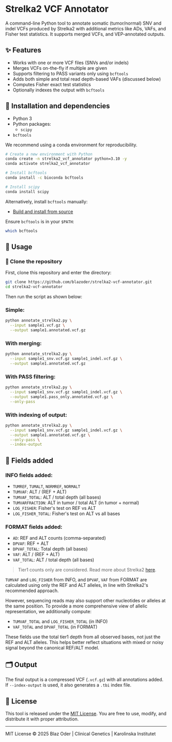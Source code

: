 # Strelka2 VCF Annotator

A command-line Python tool to annotate somatic (tumor/normal) SNV and indel VCFs produced by Strelka2 with additional metrics like ADs, VAFs, and Fisher test statistics.
It supports merged VCFs, and VEP-annotated outputs.


## ✨ Features

- Works with one or more VCF files (SNVs and/or indels)
- Merges VCFs on-the-fly if multiple are given
- Supports filtering to PASS variants only using `bcftools`
- Adds both simple and total read depth-based VAFs (discussed below)
- Computes Fisher exact test statistics
- Optionally indexes the output with `bcftools`


## 🔧 Installation and dependencies

- Python 3
- Python packages:
  - `scipy`
- `bcftools`

We recommend using a conda environment for reproducibility.

```bash
# Create a new environment with Python
conda create -n strelka2_vcf_annotator python=3.10 -y
conda activate strelka2_vcf_annotator

# Install bcftools
conda install -c bioconda bcftools

# Install scipy
conda install scipy
```

Alternatively, install `bcftools` manually:
- [Build and install from source](https://www.htslib.org/download/)

Ensure `bcftools` is in your `$PATH`:
```bash
which bcftools
```


## 🚀 Usage

### 🔄 Clone the repository

First, clone this repository and enter the directory:
```bash
git clone https://github.com/blazoder/strelka2-vcf-annotator.git
cd strelka2-vcf-annotator
```

Then run the script as shown below:

### Simple:
```bash
python annotate_strelka2.py \
  --input sample1.vcf.gz \
  --output sample1.annotated.vcf.gz
```

### With merging:
```bash
python annotate_strelka2.py \
  --input sample1_snv.vcf.gz sample1_indel.vcf.gz \
  --output sample1.annotated.vcf.gz
```

### With PASS filtering:
```bash
python annotate_strelka2.py \
  --input sample1_snv.vcf.gz sample1_indel.vcf.gz \
  --output sample1.pass_only.annotated.vcf.gz \
  --only-pass
```

### With indexing of output:
```bash
python annotate_strelka2.py \
  --input sample1_snv.vcf.gz sample1_indel.vcf.gz \
  --output sample1.annotated.vcf.gz \
  --only-pass \
  --index-output
```


## 🧬 Fields added

### INFO fields added:
- `TUMREF`, `TUMALT`, `NORMREF`, `NORMALT`
- `TUMVAF`: ALT / (REF + ALT)
- `TUMVAF_TOTAL`: ALT / total depth (all bases)
- `TUMVARFRACTION`: ALT in tumor / total ALT (in tumor + normal)
- `LOG_FISHER`: Fisher's test on REF vs ALT
- `LOG_FISHER_TOTAL`: Fisher's test on ALT vs all bases

### FORMAT fields added:
- `AD`: REF and ALT counts (comma-separated)
- `DPVAF`: REF + ALT
- `DPVAF_TOTAL`: Total depth (all bases)
- `VAF`: ALT / (REF + ALT)
- `VAF_TOTAL`: ALT / total depth (all bases)

> Tier1 counts only are considered. Read more about Strelka2 [here](https://github.com/Illumina/strelka/blob/v2.9.x/docs/userGuide/README.md#vcf-files).

`TUMVAF` and `LOG_FISHER` from INFO, and `DPVAF`, `VAF` from FORMAT are calculated using only the REF and ALT alleles, in line with Strelka2's recommended approach.

However, sequencing reads may also support other nucleotides or alleles at the same position. To provide a more comprehensive view of allelic representation, we additionally compute:

- `TUMVAF_TOTAL` and `LOG_FISHER_TOTAL` (in INFO)
- `VAF_TOTAL` and `DPVAF_TOTAL` (in FORMAT)

These fields use the total tier1 depth from all observed bases, not just the REF and ALT alleles. This helps better reflect situations with mixed or noisy signal beyond the canonical REF/ALT model.


## 🗂 Output
The final output is a compressed VCF (`.vcf.gz`) with all annotations added. If `--index-output` is used, it also generates a `.tbi` index file.


## 📝 License
This tool is released under the [MIT License](LICENSE). You are free to use, modify, and distribute it with proper attribution.

---
MIT License © 2025
Blaz Oder | Clinical Genetics | Karolinska Institutet

